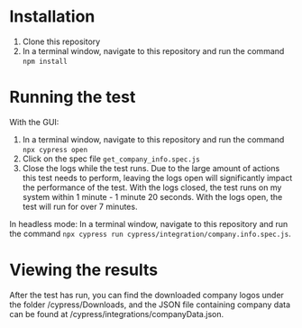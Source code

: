 # Installation
1. Clone this repository
2. In a terminal window, navigate to this repository and run the command ```npm install```


# Running the test
With the GUI:
1. In a terminal window, navigate to this repository and run the command ```npx cypress open```
2. Click on the spec file ```get_company_info.spec.js```
3. Close the logs while the test runs. Due to the large amount of actions this test needs to perform, leaving the logs open
will significantly impact the performance of the test. With the logs closed, the test runs on my system within 1 minute - 1 minute 20 seconds. With the logs open,
the test will run for over 7 minutes.

In headless mode:
In a terminal window, navigate to this repository and run the command ```npx cypress run cypress/integration/company.info.spec.js```.



# Viewing the results
After the test has run, you can find the downloaded company logos under the folder /cypress/Downloads, and the JSON file containing company data can be 
found at /cypress/integrations/companyData.json.

